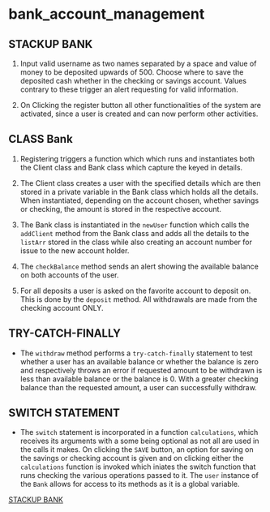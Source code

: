 # bank_account_management

## STACKUP BANK

1. Input valid username as two names separated by a space and value of money to be deposited upwards of 500. Choose where to save the deposited cash whether in the checking or savings account. Values contrary to these trigger an alert requesting for valid information.

2. On Clicking the register button all other functionalities of the system are activated, since a user is created and can now perform other activities.

## CLASS Bank

1. Registering triggers a function which which runs and instantiates both the Client class and Bank class which capture the keyed in details.

2. The Client class creates a user with the specified details which are then stored in a private variable in the Bank class which holds all the details.
   When instantiated, depending on the account chosen, whether savings or checking, the amount is stored in the respective account.

3. The Bank class is instantiated in the `newUser` function which calls the `addClient` method from the Bank class and adds all the details to the `listArr` stored in the class while also creating an account number for issue to the new account holder.

4. The `checkBalance` method sends an alert showing the available balance on both accounts of the user.

5. For all deposits a user is asked on the favorite account to deposit on. This is done by the `deposit` method. All withdrawals are made from the checking account ONLY.

## TRY-CATCH-FINALLY

- The `withdraw` method performs a `try-catch-finally` statement to test whether a user has an available balance or whether the balance is zero and respectively throws an error if requested amount to be withdrawn is less than available balance or the balance is 0. With a greater checking balance than the requested amount, a user can successfully withdraw.

## SWITCH STATEMENT

- The `switch` statement is incorporated in a function `calculations`, which receives its arguments with a some being optional as not all are used in the calls it makes.
  On clicking the `SAVE` button, an option for saving on the savings or checking account is given and on clicking either the `calculations` function is invoked which iniates the switch function that runs checking the various operations passed to it. The `user` instance of the `Bank` allows for access to its methods as it is a global variable.

[STACKUP BANK](github.com 'LINK')
